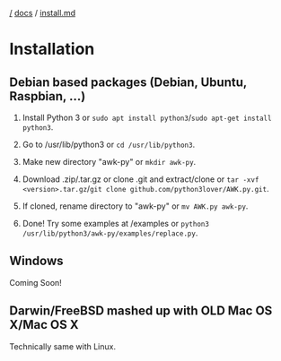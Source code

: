 [/](/AWK.py "/") [docs](/AWK.py/docs "/docs") / [install.md](/AWK.py/docs/install "/docs/install")

# Installation

## Debian based packages (Debian, Ubuntu, Raspbian, ...)

1. Install Python 3 or `sudo apt install python3`/`sudo apt-get install python3`.

2. Go to /usr/lib/python3 or `cd /usr/lib/python3`.

3. Make new directory "awk-py" or `mkdir awk-py`.

4. Download .zip/.tar.gz or clone .git and extract/clone or `tar -xvf <version>.tar.gz`/`git clone github.com/python3lover/AWK.py.git`.

5. If cloned, rename directory to "awk-py" or `mv AWK.py awk-py`.

5. Done! Try some examples at /examples or `python3 /usr/lib/python3/awk-py/examples/replace.py`.

## Windows

Coming Soon!

## Darwin/FreeBSD mashed up with OLD Mac OS X/Mac OS X

Technically same with Linux.
